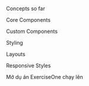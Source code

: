 Concepts so far

Core Components

Custom Components

Styling

Layouts

Responsive Styles

Mở dụ án ExerciseOne chạy lên
